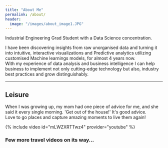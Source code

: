 ```yaml
---
title: "About Me"
permalink: /about/
header: 
  image: "/images/about_image1.JPG"
---
```

Industrial Engineering Grad Student with a Data Science concentration. 

I have been discovering insights from raw unorganised data and turning it into intuitive, interactive visualizations and Predictive analytics utilizing customised Machine learnings models, for almost 4 years now.<br>
With my experience of data analysis and business intelligence I can help business to implement not only cutting-edge technology but also, industry best practices and grow distinguishably.

---
## Leisure 
When I was growing up, my mom had one piece of advice for me, and she said it every single morning. 'Get out of the house!' It's good advice.<br>
Love to go places and capture amazing moments to live them again!

{% include video id="mLWZXRTTwz4" provider="youtube" %}

### Few more travel videos on its way...